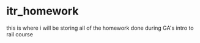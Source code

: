 itr_homework
============

this is where i will be storing all of the homework done during GA's intro to rail course
